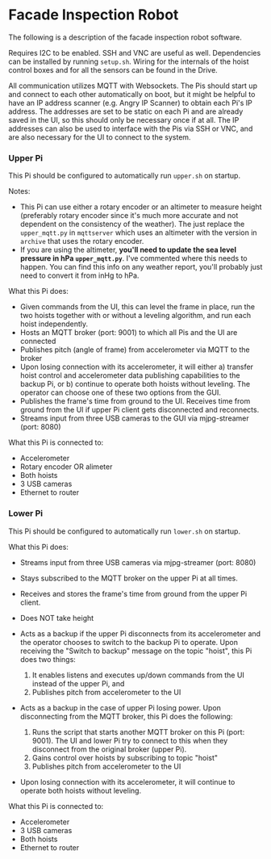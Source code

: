 # Facade Inspection Robot

The following is a description of the facade inspection robot software.

Requires I2C to be enabled. SSH and VNC are useful as well. Dependencies can be installed by running `setup.sh`. Wiring for the internals of the hoist control boxes and for all the sensors can be found in the Drive.

All communication utilizes MQTT with Websockets. The Pis should start up and connect to each other automatically on boot, but it might be helpful to have an IP address scanner (e.g. Angry IP Scanner) to obtain each Pi's IP address. The addresses are set to be static on each Pi and are already saved in the UI, so this should only be necessary once if at all. The IP addresses can also be used to interface with the Pis via SSH or VNC, and are also necessary for the UI to connect to the system.

### Upper Pi

This Pi should be configured to automatically run `upper.sh` on startup.

Notes:

- This Pi can use either a rotary encoder or an altimeter to measure height (preferably rotary encoder since it's much more accurate and not dependent on the consistency of the weather). The just replace the `upper_mqtt.py` in `mqttserver` which uses an altimeter with the version in `archive` that uses the rotary encoder.
- If you are using the altimeter, **you'll need to update the sea level pressure in hPa `upper_mqtt.py`**. I've commented where this needs to happen. You can find this info on any weather report, you'll probably just need to convert it from inHg to hPa.

What this Pi does:

- Given commands from the UI, this can level the frame in place, run the two hoists together with or without a leveling algorithm, and run each hoist independently.
- Hosts an MQTT broker (port: 9001) to which all Pis and the UI are connected
- Publishes pitch (angle of frame) from accelerometer via MQTT to the broker
- Upon losing connection with its accelerometer, it will either a) transfer hoist control and accelerometer data publishing capabilities to the backup Pi, or b) continue to operate both hoists without leveling. The operator can choose one of these two options from the GUI.
- Publishes the frame's time from ground to the UI. Receives time from ground from the UI if upper Pi client gets disconnected and reconnects.
- Streams input from three USB cameras to the GUI via mjpg-streamer (port: 8080)

What this Pi is connected to:

- Accelerometer
- Rotary encoder OR alimeter
- Both hoists
- 3 USB cameras
- Ethernet to router

### Lower Pi

This Pi should be configured to automatically run `lower.sh` on startup.

What this Pi does:

- Streams input from three USB cameras via mjpg-streamer (port: 8080)

- Stays subscribed to the MQTT broker on the upper Pi at all times.

- Receives and stores the frame's time from ground from the upper Pi client.

- Does NOT take height

- Acts as a backup if the upper Pi disconnects from its accelerometer and the operator chooses to switch to the backup Pi to operate. Upon receiving the "Switch to backup" message on the topic "hoist", this Pi does two things:
  1. It enables listens and executes up/down commands from the UI instead of the upper Pi, and
  2. Publishes pitch from accelerometer to the UI

- Acts as a backup in the case of upper Pi losing power. Upon disconnecting from the MQTT broker, this Pi does the following:
  1. Runs the script that starts another MQTT broker on this Pi (port: 9001). The UI and lower Pi try to connect to this when they disconnect from the original broker (upper Pi).
  2. Gains control over hoists by subscribing to topic "hoist"
  3. Publishes pitch from accelerometer to the UI

 - Upon losing connection with its accelerometer, it will continue to operate both hoists without leveling.

What this Pi is connected to:

- Accelerometer
- 3 USB cameras
- Both hoists
- Ethernet to router
